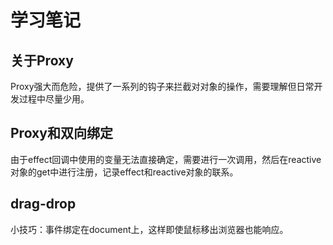 # 学习笔记

## 关于Proxy
Proxy强大而危险，提供了一系列的钩子来拦截对对象的操作，需要理解但日常开发过程中尽量少用。

## Proxy和双向绑定

由于effect回调中使用的变量无法直接确定，需要进行一次调用，然后在reactive对象的get中进行注册，记录effect和reactive对象的联系。

## drag-drop

小技巧：事件绑定在document上，这样即使鼠标移出浏览器也能响应。
